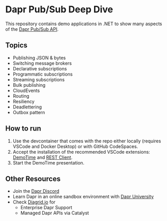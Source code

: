 # Dapr Pub/Sub Deep Dive

This repository contains demo applications in .NET to show many aspects of the [Dapr Pub/Sub API](https://docs.dapr.io/developing-applications/building-blocks/pubsub/pubsub-overview/).

## Topics

- Publishing JSON & bytes
- Switching message brokers
- Declarative subscriptions
- Programmatic subscriptions
- Streaming subscriptions
- Bulk publishing
- CloudEvents
- Routing
- Resiliency
- Deadlettering
- Outbox pattern

## How to run

1. Use the devcontainer that comes with the repo either locally (requires VSCode and Docker Desktop) or with GitHub CodeSpaces.
2. Accept the installation of the recommended VSCode extensions: [DemoTime](https://marketplace.visualstudio.com/items?itemName=eliostruyf.vscode-demo-time) and [REST Client](https://marketplace.visualstudio.com/items?itemName=humao.rest-client).
3. Start the DemoTime presentation.

## Other Resources

- Join the [Dapr Discord](https://bit.ly/dapr-discord)
- Learn Dapr in an online sandbox environment with [Dapr University](https://www.diagrid.io/dapr-university)
- Check [Diagrid.io](https://www.diagrid.io/) for
  - Enterprise Dapr Support
  - Managed Dapr APIs via Catalyst
